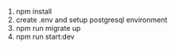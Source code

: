 1. npm install
2. create .env and setup postgresql environment
3. npm run migrate up
4. npm run start:dev
